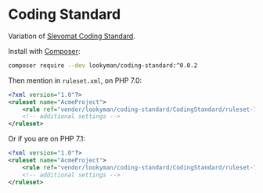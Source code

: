 # Coding Standard

Variation of [Slevomat Coding Standard](https://github.com/slevomat/coding-standard).

Install with [Composer](https://getcomposer.org):

```sh
composer require --dev lookyman/coding-standard:^0.0.2
```

Then mention in `ruleset.xml`, on PHP 7.0:

```xml
<?xml version="1.0"?>
<ruleset name="AcmeProject">
    <rule ref="vendor/lookyman/coding-standard/CodingStandard/ruleset-7.0.xml"/>
    <!-- additional settings -->
</ruleset>
```

Or if you are on PHP 7.1:

```xml
<?xml version="1.0"?>
<ruleset name="AcmeProject">
    <rule ref="vendor/lookyman/coding-standard/CodingStandard/ruleset-7.1.xml"/>
    <!-- additional settings -->
</ruleset>
```
